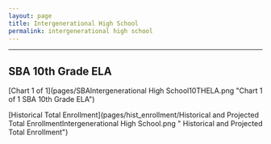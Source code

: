 ```yaml
---
layout: page
title: Intergenerational High School
permalink: intergenerational high school
---
```




___

## SBA 10th Grade ELA

[Chart 1 of 1](pages/SBAIntergenerational High School10THELA.png "Chart 1 of 1 SBA 10th Grade ELA")

[Historical Total Enrollment](pages/hist_enrollment/Historical and Projected Total EnrollmentIntergenerational High School.png " Historical and Projected Total Enrollment")

